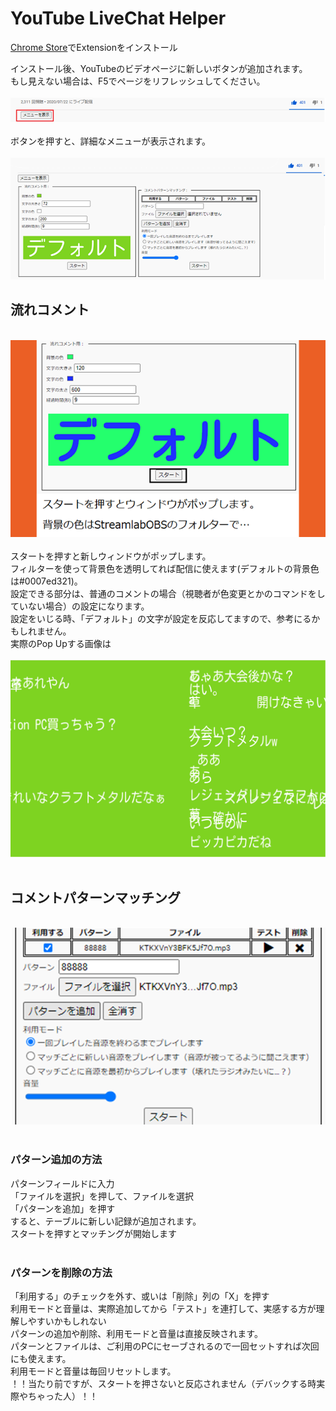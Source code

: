 # YouTube LiveChat Helper

[Chrome Store](https://chrome.google.com/webstore/detail/youtube-livechat-helper/dihhkdapcdefppaikipkkcfnaieagnmm)でExtensionをインストール

インストール後、YouTubeのビデオページに新しいボタンが追加されます。<br>
もし見えない場合は、F5でページをリフレッシュしてください。<br>
<br>![button](https://github.com/scarletdango1204/youtube_livechat_helper/blob/master/img/troggle.png)<br><br>
ボタンを押すと、詳細なメニューが表示されます。<br>
<br>![button](https://github.com/scarletdango1204/youtube_livechat_helper/blob/master/img/troggle_b.png)

## 流れコメント
<br>![flowComment](https://github.com/scarletdango1204/youtube_livechat_helper/blob/master/img/set_commet.png)<br><br>
スタートを押すと新しウィンドウがポップします。<br>
フィルターを使って背景色を透明してれば配信に使えます(デフォルトの背景色は#0007ed321)。<br>
設定できる部分は、普通のコメントの場合（視聴者が色変更とかのコマンドをしていない場合）の設定になります。<br>
設定をいじる時、「デフォルト」の文字が設定を反応してますので、参考にるかもしれません。<br>
実際のPop Upする画像は<br>
<br>![flowComment](https://github.com/scarletdango1204/youtube_livechat_helper/blob/master/img/description_2.png)<br><br>

## コメントパターンマッチング
<br>![flowComment](https://github.com/scarletdango1204/youtube_livechat_helper/blob/master/img/set_pattern.png)<br><br>
### パターン追加の方法
パターンフィールドに入力<br>
「ファイルを選択」を押して、ファイルを選択<br>
「パターンを追加」を押す<br>
すると、テーブルに新しい記録が追加されます。<br>
スタートを押すとマッチングが開始します<br><br>

### パターンを削除の方法
「利用する」のチェックを外す、或いは「削除」列の「X」を押す<br>
利用モードと音量は、実際追加してから「テスト」を連打して、実感する方が理解しやすいかもしれない<br>
パターンの追加や削除、利用モードと音量は直接反映されます。<br>
パターンとファイルは、ご利用のPCにセーブされるので一回セットすれば次回にも使えます。<br>
利用モードと音量は毎回リセットします。<br>
！！当たり前ですが、スタートを押さないと反応されません（デバックする時実際やちゃった人）！！
